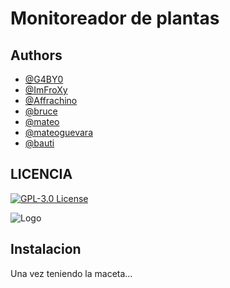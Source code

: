 
# Monitoreador de plantas



## Authors

- [@G4BY0](https://www.github.com/G4BY0)
- [@ImFroXy](https://www.github.com/ImFroXy)
- [@Affrachino](https://www.github.com/octokatherine)
- [@bruce](https://www.github.com/octokatherine)
- [@mateo](https://www.github.com/octokatherine)
- [@mateoguevara](https://www.github.com/octokatherine)
- [@bauti](https://www.github.com/octokatherine)




## LICENCIA

[![GPL-3.0 License](https://img.shields.io/badge/License-GPL%20v3-yellow.svg)](https://opensource.org/license/gpl-3-0)

![Logo](https://img.freepik.com/vector-premium/vector-planta-pixeles-8-bits-planta-estilo-pixel-art-grafico-computadora-vieja-escuela-videojuego-8-bits_770836-29.jpg)


## Instalacion

Una vez teniendo la maceta...

